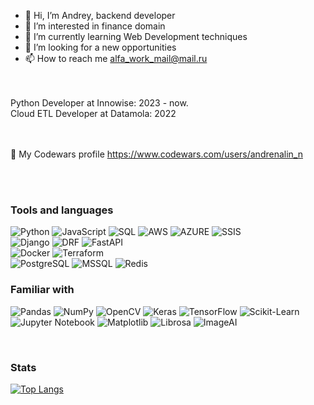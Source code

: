 - 👋 Hi, I’m Andrey, backend developer 
- 👀 I’m interested in finance domain
- 🌱 I’m currently learning Web Development techniques 
- 💞️ I’m looking for a new opportunities
- 📫 How to reach me alfa_work_mail@mail.ru
<br>
<br>
Python Developer at Innowise: 2023 - now. 
<br> 
Cloud ETL Developer at Datamola: 2022
<br> 
<br>
<br>

👀 My Codewars profile https://www.codewars.com/users/andrenalin_n

<br>
<br>

### Tools and languages
![Python](https://img.shields.io/badge/-Python-090909?style=for-the-badge&logo=python&logoColor=4370FF)
![JavaScript](https://img.shields.io/badge/-JavaScript-090909?style=for-the-badge&logo=JavaScript&logoColor=FFD243)
![SQL](https://img.shields.io/badge/-SQL-090909?style=for-the-badge&logo=mysql&logoColor=2077BE)
![AWS](https://img.shields.io/badge/-AWS-090909?style=for-the-badge&logo=aws&logoColor=2077BE)
![AZURE](https://img.shields.io/badge/-AZURE-090909?style=for-the-badge&logo=azure&logoColor=4370FF)
![SSIS](https://img.shields.io/badge/-SSIS-090909?style=for-the-badge&logo=ssis&logoColor=2077BE)
<br>
![Django](https://img.shields.io/badge/-Django-090909?style=for-the-badge&logo=django&logoColor=008F97)
![DRF](https://img.shields.io/badge/-DRF-090909?style=for-the-badge&logo=DRF&logoColor=008F97)
![FastAPI](https://img.shields.io/badge/-FastAPI-090909?style=for-the-badge&logo=FastAPI&logoColor=FFD243)
<br>
![Docker](https://img.shields.io/badge/-Docker-090909?style=for-the-badge&logo=docker&logoColor=0066E4)
![Terraform](https://img.shields.io/badge/-Terraform-090909?style=for-the-badge&logo=terraform&logoColor=5F59AB)
<br>
![PostgreSQL](https://img.shields.io/badge/-PostgreSQL-090909?style=for-the-badge&logo=postgresql&logoColor=4F84DB)
![MSSQL](https://img.shields.io/badge/-MSSQL-090909?style=for-the-badge&logo=mssql&logoColor=E7C5BB)
![Redis](https://img.shields.io/badge/-Redis-090909?style=for-the-badge&logo=redis&logoColor=F91A00)
<br>

### Familiar with
![Pandas](https://img.shields.io/badge/-Pandas-090909?style=for-the-badge&logo=Pandas&logoColor=FFFFFF)
![NumPy](https://img.shields.io/badge/-NumPy-090909?style=for-the-badge&logo=NumPy&logoColor=FFFFFF)
![OpenCV](https://img.shields.io/badge/-OpenCV-090909?style=for-the-badge&logo=OpenCV&logoColor=FFFFFF)
![Keras](https://img.shields.io/badge/-Keras-090909?style=for-the-badge&logo=Keras&logoColor=FFFFFF)
![TensorFlow](https://img.shields.io/badge/-TensorFlow-090909?style=for-the-badge&logo=TensorFlow&logoColor=FFFFFF)
![Scikit-Learn](https://img.shields.io/badge/-ScikitLearn-090909?style=for-the-badge&logo=ScikitLearn&logoColor=FFFFFF)
![Jupyter Notebook](https://img.shields.io/badge/-JupyterNotebook-090909?style=for-the-badge&logo=Jupyternotebook%20notebook&logoColor=F37821)
![Matplotlib](https://img.shields.io/badge/-Matplotlib-090909?style=for-the-badge&logo=matplotlib&logoColor=FFFFFF)
![Librosa](https://img.shields.io/badge/-Librosa-090909?style=for-the-badge&logo=librosa&logoColor=8000AA)
![ImageAI](https://img.shields.io/badge/-ImageAI-090909?style=for-the-badge&logo=ImageAI&logoColor=FFFFFF)

<br>

### Stats

[![Top Langs](https://github-readme-stats.vercel.app/api/top-langs/?username=AndreyNeveikov)](https://github.com/anuraghazra/github-readme-stats)


<!---
AndreyNeveikov/AndreyNeveikov is a ✨ special ✨ repository because its `README.md` (this file) appears on your GitHub profile.
You can click the Preview link to take a look at your changes.
--->

